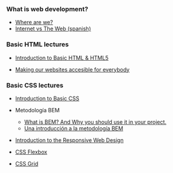 ### What is web development?

- <a href="https://prezi.com/6zq7qvjcfpbp/?utm_campaign=share&utm_medium=copy&rc=ex0share">Where are we?</a>
- <a href="https://www.youtube.com/watch?v=Puzwh7eI0DE">Internet vs The Web (spanish)</a>

### Basic HTML lectures
- <a href="https://learn.freecodecamp.org/responsive-web-design/basic-html-and-html5">Introduction to Basic HTML & HTML5</a>

- <a href="https://learn.freecodecamp.org/responsive-web-design/applied-accessibility">Making our websites accesible for everybody</a>

### Basic CSS lectures

- <a href="https://learn.freecodecamp.org/responsive-web-design/basic-css">Introduction to Basic CSS</a>

- Metodología BEM
  - <a href="https://medium.com/@dannyhuang_75970/what-is-bem-and-why-you-should-use-it-in-your-project-ab37c6d10b79">What is BEM? And Why you should use it in your project.</a>
  - <a href="https://webdesign.tutsplus.com/es/articles/an-introduction-to-the-bem-methodology--cms-19403">Una introducción a la metodología BEM</a>

- <a href="https://learn.freecodecamp.org/responsive-web-design/responsive-web-design-principles/create-a-media-query">Introduction to the Responsive Web Design</a>

- <a href="https://learn.freecodecamp.org/responsive-web-design/css-flexbox">CSS Flexbox</a>

- <a href="https://learn.freecodecamp.org/responsive-web-design/css-grid">CSS Grid</a>

